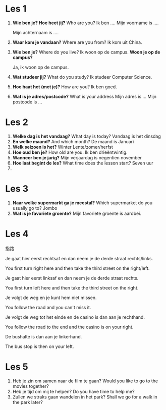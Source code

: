 # Les 1

1. **Wie ben je? Hoe heet jij?** Who are you?
   Ik ben ....
   Mijn voorname is ....

   Mijn achternaam is ....

2. **Waar kom je vandaan?** Where are you from?
   Ik kom uit China.

3. **Wie ben je?** Where do you live?
   Ik woon op de campus.
   **Woon je op de campus?**

   Ja, ik woon op de campus.

4. **Wat studeer jij?** What do you study?
   Ik studeer Computer Science.

5. **Hoe haat het (met je)?** How are you?
   Ik ben goed.

6. **Wat is je adres/postcode?** What is your address
   Mijn adres is ...
   Mijn postcode is ...

# Les 2

1. **Welke dag is het vandaag?** What day is today?
   Vandaag is het dinsdag
2. **En welke maand?** And which month?
   De maand is Januari
3. **Welk seizoen is het?**
   Winter
   Lente/zomer/herfst
4. **Hoe oud ben je?** How old are you.
   Ik ben drieëntwintig.
5. **Wanneer ben je jarig?**
   Mijn verjaardag is negentien november
6. **Hoe laat begint de les?** What time does the lesson start?
   Seven uur
7. 

# Les 3

1. **Naar welke supermarkt ga je meestal?** Which supermarket do you usually go to?
   Jombo
2. **Wat is je favoriete groente?**
   Mijn favoriete groente is aardbei.

# Les 4

指路

Je gaat hier eerst rechtsaf en dan neem je de derde straat rechts/links.

You first turn right here and then take the third street on the right/left.

 

Je gaat hier eerst linksaf en dan neem je de derde straat rechts.

You first turn left here and then take the third street on the right.

 

Je volgt de weg en je kunt hem niet missen.

You follow the road and you can't miss it.

 

Je volgt de weg tot het einde en de casino is dan aan je rechthand.

You follow the road to the end and the casino is on your right.

 

De bushalte is dan aan je linkerhand.

The bus stop is then on your left.

# Les 5

1. Heb je zin om samen naar de film te gaan? Would you like to go to the movies together?
2. Heb je tijd om mij te helpen? Do you have time to help me?
3. Zullen we straks gaan wandelen in het park? Shall we go for a walk in the park later?